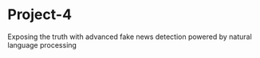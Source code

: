 # Project-4
Exposing the truth with advanced fake news detection powered by natural language processing
